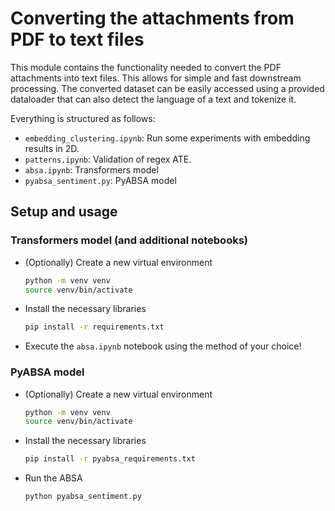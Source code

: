 # Converting the attachments from PDF to text files

This module contains the functionality needed to convert the PDF attachments into text files. This allows for simple and fast downstream processing. The converted dataset can be easily accessed using a provided dataloader that can also detect the language of a text and tokenize it.

Everything is structured as follows:
- `embedding_clustering.ipynb`: Run some experiments with embedding results in 2D.
- `patterns.ipynb`: Validation of regex ATE.
- `absa.ipynb`: Transformers model
- `pyabsa_sentiment.py`: PyABSA model

## Setup and usage

### Transformers model (and additional notebooks)

- (Optionally) Create a new virtual environment
    ```bash
    python -m venv venv
    source venv/bin/activate
    ```
- Install the necessary libraries
    ```bash
    pip install -r requirements.txt
    ```
- Execute the `absa.ipynb` notebook using the method of your choice!


### PyABSA model

- (Optionally) Create a new virtual environment
    ```bash
    python -m venv venv
    source venv/bin/activate
    ```
- Install the necessary libraries
    ```bash
    pip install -r pyabsa_requirements.txt
    ```
- Run the ABSA
    ```bash
    python pyabsa_sentiment.py
    ```